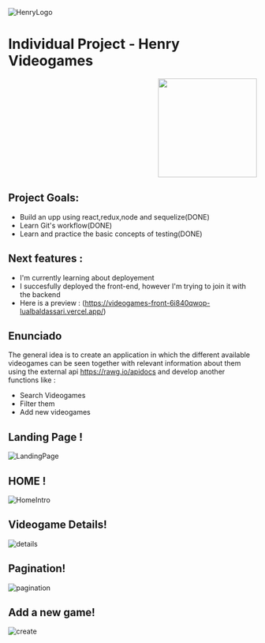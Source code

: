 ![HenryLogo](https://d31uz8lwfmyn8g.cloudfront.net/Assets/logo-henry-white-lg.png)

# Individual Project - Henry Videogames

<p align="right">
  <img height="200" src="https://media.tenor.com/Wca_uBD_CkQAAAAS/ps1startup-ps1.gif" />
</p>

## Project Goals: 

- Build an upp using react,redux,node and sequelize(DONE)
- Learn Git's workflow(DONE)
- Learn and practice the basic concepts of testing(DONE)

## Next features :

- I'm currently learning about deployement
- I succesfully deployed the front-end, however I'm trying to join it with the backend
- Here is a preview : (https://videogames-front-6i840qwop-lualbaldassari.vercel.app/)

## Enunciado

The general idea is to create an application in which the different available videogames can be seen together with relevant information about them using the external api https://rawg.io/apidocs and develop another functions like :

- Search Videogames
- Filter them
- Add new videogames


## Landing Page !
![LandingPage](https://user-images.githubusercontent.com/35942892/201695671-65424497-2f09-4e68-bf72-d68a4ad27ff3.gif)

## HOME !
![HomeIntro](https://user-images.githubusercontent.com/35942892/201696076-e135b4a3-5fb0-421d-a86d-69833e7c342f.gif)

## Videogame Details!
![details](https://user-images.githubusercontent.com/35942892/201696535-57599251-6c4b-4ea0-b35f-1f0faa7e6828.gif)

## Pagination!
![pagination](https://user-images.githubusercontent.com/35942892/201697031-74f79e94-efcc-4658-9a3b-b5a4d155d940.gif)

## Add a new game!
![create](https://user-images.githubusercontent.com/35942892/201697386-66771a44-85d3-4b92-85f0-58d1523b1864.gif)





